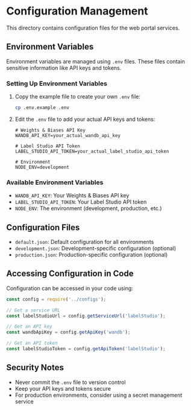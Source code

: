 # Configuration Management

This directory contains configuration files for the web portal services.

## Environment Variables

Environment variables are managed using `.env` files. These files contain sensitive information like API keys and tokens.

### Setting Up Environment Variables

1. Copy the example file to create your own `.env` file:
   ```bash
   cp .env.example .env
   ```

2. Edit the `.env` file to add your actual API keys and tokens:
   ```
   # Weights & Biases API Key
   WANDB_API_KEY=your_actual_wandb_api_key

   # Label Studio API Token
   LABEL_STUDIO_API_TOKEN=your_actual_label_studio_api_token

   # Environment
   NODE_ENV=development
   ```

### Available Environment Variables

- `WANDB_API_KEY`: Your Weights & Biases API key
- `LABEL_STUDIO_API_TOKEN`: Your Label Studio API token
- `NODE_ENV`: The environment (development, production, etc.)

## Configuration Files

- `default.json`: Default configuration for all environments
- `development.json`: Development-specific configuration (optional)
- `production.json`: Production-specific configuration (optional)

## Accessing Configuration in Code

Configuration can be accessed in your code using:

```javascript
const config = require('../configs');

// Get a service URL
const labelStudioUrl = config.getServiceUrl('labelStudio');

// Get an API key
const wandbApiKey = config.getApiKey('wandb');

// Get an API token
const labelStudioToken = config.getApiToken('labelStudio');
```

## Security Notes

- Never commit the `.env` file to version control
- Keep your API keys and tokens secure
- For production environments, consider using a secret management service 